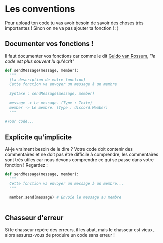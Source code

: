 # Les conventions

Pour upload ton code tu vas avoir besoin de savoir des choses très importantes ! Sinon on ne va pas ajouter ta fonction ! :(

## Documenter vos fonctions !

Il faut documenter vos fonctions car comme le dit [Guido van Rossum](https://fr.wikipedia.org/wiki/Guido_van_Rossum), *"le code est plus souvent lu qu'écrit"*

```python
def sendMessage(message, member):
  """
  (La description de votre fonction)
  Cette fonction va envoyer un message à un membre
  
  Syntaxe : sendMessage(message, member)
  
  message -> Le message. (Type : Texte)
  member -> Le membre. (Type : discord.Member)
  """
  
#Your code...
```

## Explicite qu'implicite

Ai-je vraiment besoin de le dire ? Votre code doit contenir des commentaires et ne doit pas être difficile à comprendre, les commentaires sont très utiles car nous devons comprendre ce qui se passe dans votre fonction ! Regardez :

```python
def sendMessage(message, member):
  """
  Cette fonction va envoyer un message à un membre...
  """
  
  member.send(message) # Envoie le message au membre
  
```

## Chasseur d'erreur

Si le chasseur repère des erreurs, il les abat, mais le chasseur est vieux, alors assurez-vous de produire un code sans erreur !
